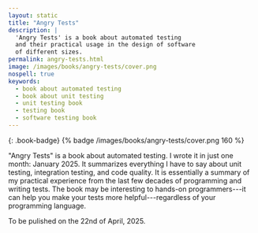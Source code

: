 ```yaml
---
layout: static
title: "Angry Tests"
description: |
  'Angry Tests' is a book about automated testing
  and their practical usage in the design of software
  of different sizes.
permalink: angry-tests.html
image: /images/books/angry-tests/cover.png
nospell: true
keywords:
  - book about automated testing
  - book about unit testing
  - unit testing book
  - testing book
  - software testing book
---
```


{: .book-badge}
{% badge /images/books/angry-tests/cover.png 160 %}

"Angry Tests" is a book about automated testing. I wrote it in just one month:
January 2025. It summarizes everything I have to say about unit testing,
integration testing, and code quality. It is essentially a summary of my
practical experience from the last few decades of programming and writing
tests. The book may be interesting to hands-on programmers---it can help you
make your tests more helpful---regardless of your programming language.

To be pulished on the 22nd of April, 2025.